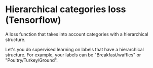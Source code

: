 # Hierarchical categories loss (Tensorflow)
A loss function that takes into account categories with a hierarchical structure.

Let's you do supervised learning on labels that have a hierarchical structure. For example, your labels can be "Breakfast/waffles" or "Poultry/Turkey/Ground".
